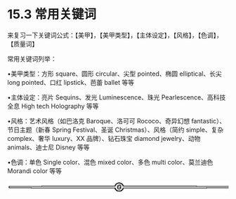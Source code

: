 # 15.3 常用关键词

来复习一下关键词公式：【美甲】，【美甲类型】，【主体设定】，【风格】，【色调】，【质量词】

常用关键词列举：

•美甲类型：方形 square、圆形 circular、尖型 pointed、椭圆 elliptical、长尖 long pointed、口红 lipstick、芭蕾 ballet 等等

•主体设定：亮片 Sequins、发光 Luminescence、珠光 Pearlescence、高科技全息 High tech Holography 等等

•风格：艺术风格（如巴洛克 Baroque、洛可可 Rococo、奇异幻想 fantastic）、节日主题（新春 Spring Festival、圣诞 Christmas）、风格（简约 simple、复杂 complex、奢华 luxury、XX 品牌）、钻石珠宝 diamond jewelry、动物 animals、迪士尼 Disney 等等

•色调：单色 Single color、混色 mixed color、多色 multi color、莫兰迪色 Morandi color 等等

![](img/e12d1c8b9f4ffdf6c4edf913cceed533.png)
